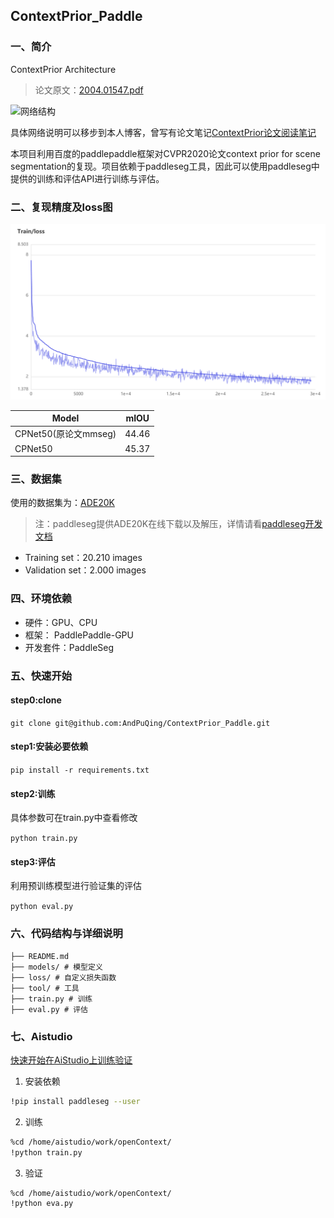 ## ContextPrior_Paddle

### 一、简介

ContextPrior Architecture

> 论文原文：[2004.01547.pdf ](https://arxiv.org/pdf/2004.01547.pdf)

![网络结构](https://blog.puqing.work/p/context-prior-for-scene-segmentation%E8%AE%BA%E6%96%87%E9%98%85%E8%AF%BB%E7%AC%94%E8%AE%B0/CPNet_hu6ad48c13c72a068fc4507e0e9bb0faee_73339_1024x0_resize_q75_box.jpg)

具体网络说明可以移步到本人博客，曾写有论文笔记[ContextPrior论文阅读笔记](https://blog.puqing.work/p/context-prior-for-scene-segmentation%E8%AE%BA%E6%96%87%E9%98%85%E8%AF%BB%E7%AC%94%E8%AE%B0/)

本项目利用百度的paddlepaddle框架对CVPR2020论文context prior for scene
segmentation的复现。项目依赖于paddleseg工具，因此可以使用paddleseg中提供的训练和评估API进行训练与评估。

### 二、复现精度及loss图

![img.png](Train_loss.png)

| Model                | mIOU  |
| -------------------- | ----- |
| CPNet50(原论文mmseg) | 44.46 |
| CPNet50              | 45.37  |

### 三、数据集

使用的数据集为：[ADE20K](https://groups.csail.mit.edu/vision/datasets/ADE20K/)

> 注：paddleseg提供ADE20K在线下载以及解压，详情请看[paddleseg开发文档](https://paddleseg.readthedocs.io/zh_CN/release-2.1/apis/transforms/datasets.html#ADE20K)

- Training set：20.210 images
- Validation set：2.000 images

### 四、环境依赖

- 硬件：GPU、CPU
- 框架： PaddlePaddle-GPU
- 开发套件：PaddleSeg

### 五、快速开始

#### step0:clone

``
git clone git@github.com:AndPuQing/ContextPrior_Paddle.git
``

#### step1:安装必要依赖

``
pip install -r requirements.txt
``

#### step2:训练

具体参数可在train.py中查看修改

``
python train.py
``

#### step3:评估

利用预训练模型进行验证集的评估

``
python eval.py
``

### 六、代码结构与详细说明

```
├── README.md
├── models/ # 模型定义
├── loss/ # 自定义损失函数
├── tool/ # 工具
├── train.py # 训练
├── eval.py # 评估
```

### 七、Aistudio

[快速开始在AiStudio上训练验证](https://aistudio.baidu.com/aistudio/projectdetail/2344133?contributionType=1&shared=1)

1. 安装依赖

```bash
!pip install paddleseg --user
```

2. 训练

```bash
%cd /home/aistudio/work/openContext/
!python train.py
```

3. 验证

```bash
%cd /home/aistudio/work/openContext/
!python eva.py
```

